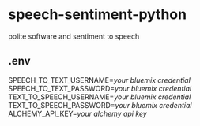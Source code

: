# speech-sentiment-python
polite software
and sentiment to speech

## .env
SPEECH_TO_TEXT_USERNAME=*your bluemix credential*
SPEECH_TO_TEXT_PASSWORD=*your bluemix credential*
TEXT_TO_SPEECH_USERNAME=*your bluemix credential*
TEXT_TO_SPEECH_PASSWORD=*your bluemix credential*
ALCHEMY_API_KEY=*your alchemy api key*